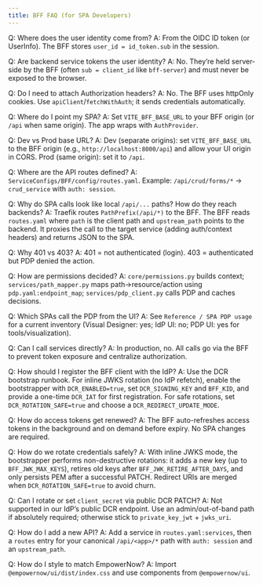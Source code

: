 ```yaml
---
title: BFF FAQ (for SPA Developers)
---
```


Q: Where does the user identity come from?
A: From the OIDC ID token (or UserInfo). The BFF stores `user_id = id_token.sub` in the session.

Q: Are backend service tokens the user identity?
A: No. They’re held server-side by the BFF (often `sub = client_id` like `bff-server`) and must never be exposed to the browser.

Q: Do I need to attach Authorization headers?
A: No. The BFF uses httpOnly cookies. Use `apiClient`/`fetchWithAuth`; it sends credentials automatically.

Q: Where do I point my SPA?
A: Set `VITE_BFF_BASE_URL` to your BFF origin (or `/api` when same origin). The app wraps with `AuthProvider`.

Q: Dev vs Prod base URL?
A: Dev (separate origins): set `VITE_BFF_BASE_URL` to the BFF origin (e.g., `http://localhost:8000/api`) and allow your UI origin in CORS. Prod (same origin): set it to `/api`.

Q: Where are the API routes defined?
A: `ServiceConfigs/BFF/config/routes.yaml`. Example: `/api/crud/forms/*` → `crud_service` with `auth: session`.

Q: Why do SPA calls look like local `/api/...` paths? How do they reach backends?
A: Traefik routes `PathPrefix(/api/*)` to the BFF. The BFF reads `routes.yaml` where `path` is the client path and `upstream_path` points to the backend. It proxies the call to the target service (adding auth/context headers) and returns JSON to the SPA.

Q: Why 401 vs 403?
A: 401 = not authenticated (login). 403 = authenticated but PDP denied the action.

Q: How are permissions decided?
A: `core/permissions.py` builds context; `services/path_mapper.py` maps path→resource/action using `pdp.yaml:endpoint_map`; `services/pdp_client.py` calls PDP and caches decisions.

Q: Which SPAs call the PDP from the UI?
A: See `Reference / SPA PDP usage` for a current inventory (Visual Designer: yes; IdP UI: no; PDP UI: yes for tools/visualization).

Q: Can I call services directly?
A: In production, no. All calls go via the BFF to prevent token exposure and centralize authorization.

Q: How should I register the BFF client with the IdP?
A: Use the DCR bootstrap runbook. For inline JWKS rotation (no IdP refetch), enable the bootstrapper with `DCR_ENABLED=true`, set `DCR_SIGNING_KEY` and `BFF_KID`, and provide a one-time `DCR_IAT` for first registration. For safe rotations, set `DCR_ROTATION_SAFE=true` and choose a `DCR_REDIRECT_UPDATE_MODE`.

Q: How do access tokens get renewed?
A: The BFF auto-refreshes access tokens in the background and on demand before expiry. No SPA changes are required.

Q: How do we rotate credentials safely?
A: With inline JWKS mode, the bootstrapper performs non-destructive rotations: it adds a new key (up to `BFF_JWK_MAX_KEYS`), retires old keys after `BFF_JWK_RETIRE_AFTER_DAYS`, and only persists PEM after a successful PATCH. Redirect URIs are merged when `DCR_ROTATION_SAFE=true` to avoid churn.

Q: Can I rotate or set `client_secret` via public DCR PATCH?
A: Not supported in our IdP’s public DCR endpoint. Use an admin/out-of-band path if absolutely required; otherwise stick to `private_key_jwt` + `jwks_uri`.

Q: How do I add a new API?
A: Add a service in `routes.yaml:services`, then a `routes` entry for your canonical `/api/<app>/*` path with `auth: session` and an `upstream_path`.

Q: How do I style to match EmpowerNow?
A: Import `@empowernow/ui/dist/index.css` and use components from `@empowernow/ui`.



